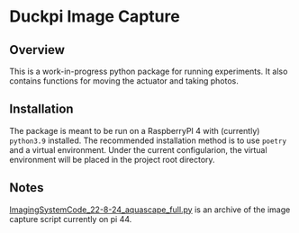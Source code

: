 # Duckpi Image Capture

## Overview

This is a work-in-progress python package for running experiments. It also contains functions for moving the actuator and taking photos.

## Installation

The package is meant to be run on a RaspberryPI 4 with (currently) `python3.9` installed. The recommended installation method is to use `poetry` and a virtual environment. Under the current configularion, the virtual environment will be placed in the project root directory.

## Notes

[ImagingSystemCode_22-8-24_aquascape_full.py](ImagingSystemCode_22-8-24_aquascape_full.py) is an archive of the image capture script currently on pi 44.
